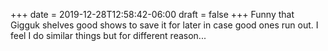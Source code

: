 +++
date = 2019-12-28T12:58:42-06:00
draft = false
+++
Funny that Gigguk shelves good shows to save it for later in case good ones run out. I feel I do similar things but for different reason...